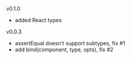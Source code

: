 v0.1.0

- added React types

v0.0.3

- assertEqual doesn't support subtypes, fix #1
- add bind(component, type, opts), fix #2
